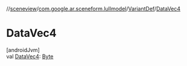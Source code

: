//[sceneview](../../../index.md)/[com.google.ar.sceneform.lullmodel](../index.md)/[VariantDef](index.md)/[DataVec4](-data-vec4.md)

# DataVec4

[androidJvm]\
val [DataVec4](-data-vec4.md): [Byte](https://kotlinlang.org/api/latest/jvm/stdlib/kotlin/-byte/index.html)
